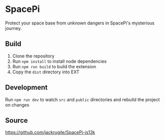 # SpacePi

Protect your space base from unknown dangers in SpacePi's mysterious journey.

## Build

1. Clone the repository
2. Run `npm install` to install node dependencies
3. Run `npm run build` to build the extension
4. Copy the `dist` directory into EXT

## Development

Run `npm run dev` to watch `src` and `public` directories and rebuild the
project on changes

## Source
https://github.com/jackrugile/SpacePi-js13k
